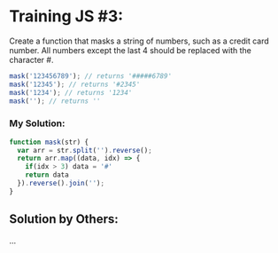 # Training JS #3:

Create a function that masks a string of numbers, such as a credit card number. All numbers except the last 4 should be replaced with the character #.

```js
mask('123456789'); // returns '#####6789'
mask('12345'); // returns '#2345'
mask('1234'); // returns '1234'
mask(''); // returns ''
```

### My Solution:
```js
function mask(str) {
  var arr = str.split('').reverse();
  return arr.map((data, idx) => {
    if(idx > 3) data = '#'
    return data
  }).reverse().join('');
}
```

## Solution by Others:
...